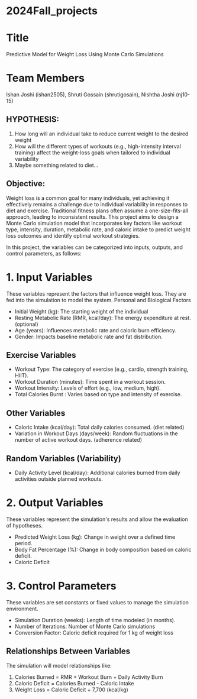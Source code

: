 # 2024Fall_projects

# Title
Predictive Model for Weight Loss Using Monte Carlo Simulations

# Team Members
Ishan Joshi (ishan2505), Shruti Gossain (shrutigosain), Nishtha Joshi (nj10-15)

## HYPOTHESIS:
1. How long will an individual take to reduce current weight to the desired weight
2. How will the different types of workouts (e.g., high-intensity interval training) affect the weight-loss goals when tailored to individual variability
3. Maybe something related to diet…

## Objective:
Weight loss is a common goal for many individuals, yet achieving it effectively remains a challenge due to individual variability in responses to diet and exercise. Traditional fitness plans often assume a one-size-fits-all approach, leading to inconsistent results. This project aims to design a Monte Carlo simulation model that incorporates key factors like workout type, intensity, duration, metabolic rate, and caloric intake to predict weight loss outcomes and identify optimal workout strategies. 

In this project, the variables can be categorized into inputs, outputs, and control parameters, as follows:

# 1. Input Variables
These variables represent the factors that influence weight loss. They are fed into the simulation to model the system.
Personal and Biological Factors
* Initial Weight (kg): The starting weight of the individual
* Resting Metabolic Rate (RMR, kcal/day): The energy expenditure at rest. (optional)
* Age (years): Influences metabolic rate and caloric burn efficiency.
* Gender: Impacts baseline metabolic rate and fat distribution.

## Exercise Variables 
* Workout Type: The category of exercise (e.g., cardio, strength training, HIIT).
* Workout Duration (minutes): Time spent in a workout session.
* Workout Intensity: Levels of effort (e.g., low, medium, high).
* Total Calories Burnt : Varies based on type and intensity of exercise.

## Other Variables
* Caloric Intake (kcal/day): Total daily calories consumed. (diet related)
* Variation in Workout Days (days/week): Random fluctuations in the number of active workout days. (adherence related)

## Random Variables (Variability)
* Daily Activity Level (kcal/day): Additional calories burned from daily activities outside planned workouts.

# 2. Output Variables
These variables represent the simulation's results and allow the evaluation of hypotheses.

* Predicted Weight Loss (kg): Change in weight over a defined time period.
* Body Fat Percentage (%): Change in body composition based on caloric deficit.
* Caloric Deficit

# 3. Control Parameters
These variables are set constants or fixed values to manage the simulation environment.

* Simulation Duration (weeks): Length of time modeled (in months).
* Number of Iterations: Number of Monte Carlo simulations 
* Conversion Factor: Caloric deficit required for 1 kg of weight loss 

## Relationships Between Variables
The simulation will model relationships like:
1. Calories Burned = RMR + Workout Burn + Daily Activity Burn
2. Caloric Deficit = Calories Burned - Caloric Intake
3. Weight Loss = Caloric Deficit ÷ 7,700 (kcal/kg)

